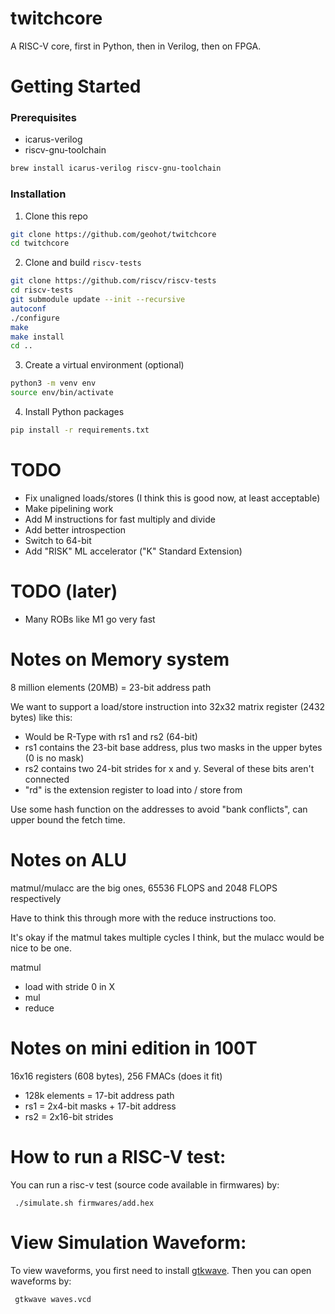 # twitchcore

A RISC-V core, first in Python, then in Verilog, then on FPGA.

# Getting Started

### Prerequisites
* icarus-verilog 
* riscv-gnu-toolchain
```sh
brew install icarus-verilog riscv-gnu-toolchain
```

### Installation
1. Clone this repo
```sh
git clone https://github.com/geohot/twitchcore
cd twitchcore
 ```
2. Clone and build `riscv-tests`
```sh
git clone https://github.com/riscv/riscv-tests
cd riscv-tests
git submodule update --init --recursive
autoconf
./configure
make
make install
cd ..
```
3. Create a virtual environment (optional)
```sh
python3 -m venv env
source env/bin/activate
```
4. Install Python packages
```sh
pip install -r requirements.txt
```

# TODO

* Fix unaligned loads/stores (I think this is good now, at least acceptable)
* Make pipelining work
* Add M instructions for fast multiply and divide
* Add better introspection
* Switch to 64-bit
* Add "RISK" ML accelerator ("K" Standard Extension)

# TODO (later)

* Many ROBs like M1 go very fast

# Notes on Memory system

8 million elements (20MB) = 23-bit address path

We want to support a load/store instruction into 32x32 matrix register (2432 bytes) like this:
* Would be R-Type with rs1 and rs2 (64-bit)
* rs1 contains the 23-bit base address, plus two masks in the upper bytes (0 is no mask)
* rs2 contains two 24-bit strides for x and y. Several of these bits aren't connected
* "rd" is the extension register to load into / store from

Use some hash function on the addresses to avoid "bank conflicts", can upper bound the fetch time.

# Notes on ALU

matmul/mulacc are the big ones, 65536 FLOPS and 2048 FLOPS respectively

Have to think this through more with the reduce instructions too.

It's okay if the matmul takes multiple cycles I think, but the mulacc would be nice to be one.

matmul
* load with stride 0 in X
* mul
* reduce


# Notes on mini edition in 100T

16x16 registers (608 bytes), 256 FMACs (does it fit)

* 128k elements = 17-bit address path
* rs1 = 2x4-bit masks + 17-bit address
* rs2 = 2x16-bit strides


# How to run a RISC-V test:
You can run a risc-v test (source code available in firmwares) by:

     ./simulate.sh firmwares/add.hex    

# View Simulation Waveform:

To view waveforms, you first need to install [gtkwave](http://gtkwave.sourceforge.net/). Then you can open waveforms by:

     gtkwave waves.vcd

